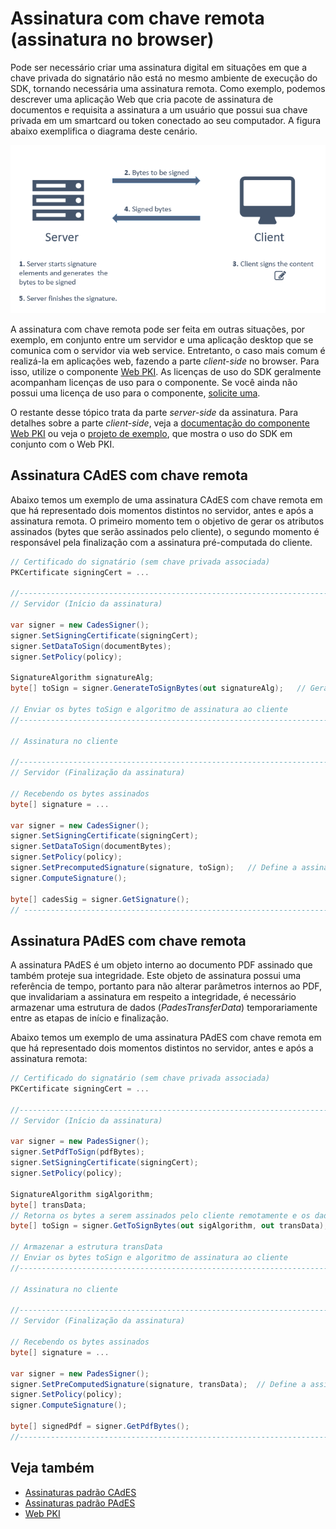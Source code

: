﻿# Assinatura com chave remota (assinatura no browser)

Pode ser necessário criar uma assinatura digital em situações em que a chave privada do signatário não está no mesmo ambiente
de execução do SDK, tornando necessária uma assinatura remota. Como exemplo, podemos descrever uma aplicação Web que cria
pacote de assinatura de documentos e requisita a assinatura a um usuário que possui sua chave privada em um smartcard ou
token conectado ao seu computador. A figura abaixo exemplifica o diagrama deste cenário.

![Remote signature diagram](../../../../images/pki-sdk/remote-signature-diagram.png)


A assinatura com chave remota pode ser feita em outras situações, por exemplo, em conjunto entre um servidor e uma aplicação
desktop que se comunica com o servidor via web service. Entretanto, o caso mais comum é realizá-la em aplicações web, fazendo
a parte *client-side* no browser. Para isso, utilize o componente [Web PKI](../../web-pki/index.md). As licenças de uso do
SDK geralmente acompanham licenças de uso para o componente. Se você ainda não possui uma licença de uso para o componente,
[solicite uma](https://www.lacunasoftware.com/pt/home/purchase).

O restante desse tópico trata da parte *server-side* da assinatura. Para detalhes sobre a parte *client-side*, veja a
[documentação do componente Web PKI](../../web-pki/index.md) ou veja o
[projeto de exemplo](https://github.com/LacunaSoftware/PkiSdkSamples), que mostra o uso do SDK em conjunto com o Web PKI.

## Assinatura CAdES com chave remota

Abaixo temos um exemplo de uma assinatura CAdES com chave remota em que há representado dois momentos distintos no servidor,
antes e após a assinatura remota. O primeiro momento tem o objetivo de gerar os atributos assinados (bytes que serão
assinados pelo cliente), o segundo momento é responsável pela finalização com a assinatura pré-computada do cliente.

```cs
// Certificado do signatário (sem chave privada associada)
PKCertificate signingCert = ...

//-----------------------------------------------------------------------
// Servidor (Início da assinatura)

var signer = new CadesSigner();
signer.SetSigningCertificate(signingCert);
signer.SetDataToSign(documentBytes);
signer.SetPolicy(policy);

SignatureAlgorithm signatureAlg;
byte[] toSign = signer.GenerateToSignBytes(out signatureAlg);   // Gera os bytes a serem assinados pelo cliente remotamente

// Enviar os bytes toSign e algoritmo de assinatura ao cliente
//-----------------------------------------------------------------------

// Assinatura no cliente

//-----------------------------------------------------------------------
// Servidor (Finalização da assinatura)

// Recebendo os bytes assinados
byte[] signature = ...

var signer = new CadesSigner();
signer.SetSigningCertificate(signingCert);
signer.SetDataToSign(documentBytes);
signer.SetPolicy(policy);
signer.SetPrecomputedSignature(signature, toSign);   // Define a assinatura remota
signer.ComputeSignature();

byte[] cadesSig = signer.GetSignature();
// ----------------------------------------------------------------------
```

## Assinatura PAdES com chave remota

A assinatura PAdES é um objeto interno ao documento PDF assinado que também proteje sua integridade. Este objeto de
assinatura possui uma referência de tempo, portanto para não alterar parâmetros internos ao PDF, que invalidariam a
assinatura em respeito a integridade, é necessário armazenar uma estrutura de dados (*PadesTransferData*) temporariamente
entre as etapas de início e finalização.

Abaixo temos um exemplo de uma assinatura PAdES com chave remota em que há representado dois momentos distintos no servidor,
antes e após a assinatura remota:

```cs
// Certificado do signatário (sem chave privada associada)
PKCertificate signingCert = ...

//-----------------------------------------------------------------------
// Servidor (Início da assinatura)

var signer = new PadesSigner();
signer.SetPdfToSign(pdfBytes);
signer.SetSigningCertificate(signingCert);
signer.SetPolicy(policy);

SignatureAlgorithm sigAlgorithm;
byte[] transData;
// Retorna os bytes a serem assinados pelo cliente remotamente e os dados a serem armazenados entre as etapas de início/finalização
byte[] toSign = signer.GetToSignBytes(out sigAlgorithm, out transData);

// Armazenar a estrutura transData
// Enviar os bytes toSign e algoritmo de assinatura ao cliente
//-----------------------------------------------------------------------

// Assinatura no cliente

//-----------------------------------------------------------------------
// Servidor (Finalização da assinatura)

// Recebendo os bytes assinados
byte[] signature = ...

var signer = new PadesSigner();
signer.SetPreComputedSignature(signature, transData);  // Define a assinatura remota
signer.SetPolicy(policy);
signer.ComputeSignature();

byte[] signedPdf = signer.GetPdfBytes();
//-----------------------------------------------------------------------
```

## Veja também

* [Assinaturas padrão CAdES](cades/index.md)
* [Assinaturas padrão PAdES](pades/index.md)
* [Web PKI](../../web-pki/index.md)
